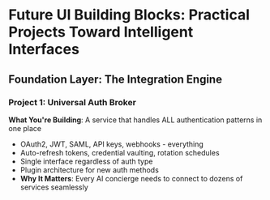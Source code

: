 # Future UI Building Blocks: Practical Projects Toward Intelligent Interfaces

## Foundation Layer: The Integration Engine

### Project 1: Universal Auth Broker

**What You're Building**: A service that handles ALL authentication patterns in one place

- OAuth2, JWT, SAML, API keys, webhooks - everything
- Auto-refresh tokens, credential vaulting, rotation schedules
- Single interface regardless of auth type
- Plugin architecture for new auth methods
- **Why It Matters**: Every AI concierge needs to connect to dozens of services seamlessly